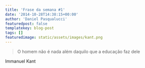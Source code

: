 ```yaml
---
title: 'Frase da semana #1'
date: '2014-10-28T14:38:15+00:00'
author: 'Daniel Pasqualucci'
featuredpost: false
templatekey: blog-post
tags: []
featuredimage: static/assets/images/kant.png
---
```


> O homem não é nada além daquilo que a educação faz dele

Immanuel Kant

